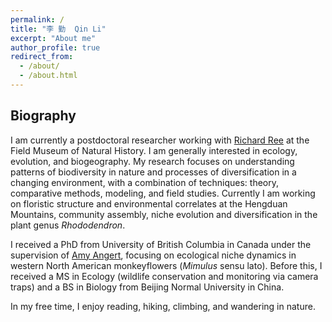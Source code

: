 ```yaml
---
permalink: /
title: "李 勤  Qin Li"
excerpt: "About me"
author_profile: true
redirect_from:
  - /about/
  - /about.html
---
```



Biography
----

I am currently a postdoctoral researcher working with [Richard Ree](www.reelab.net) at the Field Museum of Natural History. I am generally interested in ecology, evolution, and biogeography. My research focuses on understanding patterns of biodiversity in nature and processes of diversification in a changing environment, with a combination of techniques: theory, comparative methods, modeling, and field studies. Currently I am working on floristic structure and environmental correlates at the Hengduan Mountains, community assembly, niche evolution and diversification in the plant genus *Rhododendron*.

I received a PhD from University of British Columbia in Canada under the supervision of [Amy Angert](angert.github.io), focusing on ecological niche dynamics in western North American monkeyflowers (*Mimulus* sensu lato). Before this, I received a MS in Ecology (wildlife conservation and monitoring via camera traps) and a BS in Biology from Beijing Normal University in China.

In my free time, I enjoy reading, hiking, climbing, and wandering in nature.
